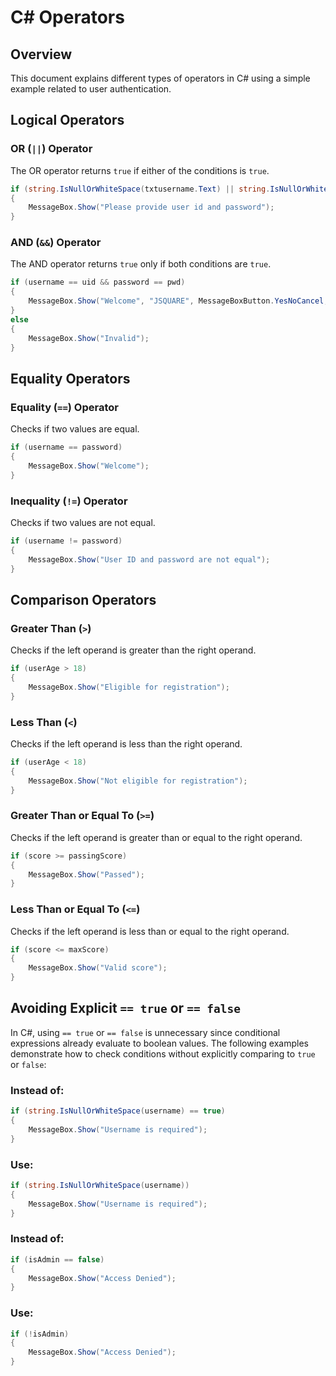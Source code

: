 # C# Operators

## Overview
This document explains different types of operators in C# using a simple example related to user authentication.

## Logical Operators

### OR (`||`) Operator
The OR operator returns `true` if either of the conditions is `true`.
```csharp
if (string.IsNullOrWhiteSpace(txtusername.Text) || string.IsNullOrWhiteSpace(pwpassword.Password))
{
    MessageBox.Show("Please provide user id and password");
}
```

### AND (`&&`) Operator
The AND operator returns `true` only if both conditions are `true`.
```csharp
if (username == uid && password == pwd)
{
    MessageBox.Show("Welcome", "JSQUARE", MessageBoxButton.YesNoCancel, MessageBoxImage.Information);
}
else
{
    MessageBox.Show("Invalid");
}
```

## Equality Operators

### Equality (`==`) Operator
Checks if two values are equal.
```csharp
if (username == password)
{
    MessageBox.Show("Welcome");
}
```

### Inequality (`!=`) Operator
Checks if two values are not equal.
```csharp
if (username != password)
{
    MessageBox.Show("User ID and password are not equal");
}
```

## Comparison Operators

### Greater Than (`>`)
Checks if the left operand is greater than the right operand.
```csharp
if (userAge > 18)
{
    MessageBox.Show("Eligible for registration");
}
```

### Less Than (`<`)
Checks if the left operand is less than the right operand.
```csharp
if (userAge < 18)
{
    MessageBox.Show("Not eligible for registration");
}
```

### Greater Than or Equal To (`>=`)
Checks if the left operand is greater than or equal to the right operand.
```csharp
if (score >= passingScore)
{
    MessageBox.Show("Passed");
}
```

### Less Than or Equal To (`<=`)
Checks if the left operand is less than or equal to the right operand.
```csharp
if (score <= maxScore)
{
    MessageBox.Show("Valid score");
}
```

## Avoiding Explicit `== true` or `== false`
In C#, using `== true` or `== false` is unnecessary since conditional expressions already evaluate to boolean values. The following examples demonstrate how to check conditions without explicitly comparing to `true` or `false`:

### Instead of:
```csharp
if (string.IsNullOrWhiteSpace(username) == true)
{
    MessageBox.Show("Username is required");
}
```
### Use:
```csharp
if (string.IsNullOrWhiteSpace(username))
{
    MessageBox.Show("Username is required");
}
```

### Instead of:
```csharp
if (isAdmin == false)
{
    MessageBox.Show("Access Denied");
}
```
### Use:
```csharp
if (!isAdmin)
{
    MessageBox.Show("Access Denied");
}
```
